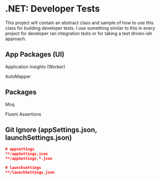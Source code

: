 # .NET: Developer Tests
This project will contain an abstract class and sample of how to use this class for building developer tests. I use something similar to this in every project for developer ran integration tests or for taking a test driven-ish approach.

## App Packages (UI)
Application Insights (Worker)

AutoMapper


## Packages

Moq

Fluent Assertions

## Git Ignore (appSettings.json, launchSettings.json)
```json
# appsettings
**/appSettings.json
**/appSettings.*.json

# launchsettings
**/launchSettings.json
```
